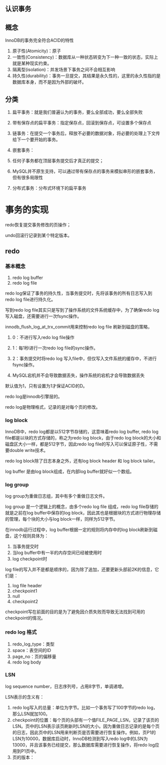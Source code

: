 ## 认识事务

## 概念

InnoDB的事务完全符合ACID的特性

1. 原子性(Atomicity)：原子
2. 一致性(Consistency)：数据库从一种状态转变为下一种一致的状态，实际上就是某种现实约束。
3. 隔离型(isolation)：并发场景下事务之间不会相互影响
4. 持久性(durability)：事务一旦提交，其结果是永久性的，这里的永久性指的是数据库本身，而不是因为外部的破坏。

## 分类

1. 扁平事务：就是我们普遍认为的事务，要么全部成功，要么全部失败
2. 带有保存点的扁平事务：指定保存点，回滚到保存点，可设置多个保存点
3. 链事务：在提交一个事务后，释放不必要的数据对象，将必要的处理上下文传给下一个要开始的事务。
4. 嵌套事务：

1. 任何子事务都在顶层事务提交后才真正的提交；
2. MySQL并不原生支持，可以通过带有保存点的事务来模拟串形的嵌套事务，但有很多局限性

1. 分布式事务：分布式环境下的扁平事务

# 事务的实现
redo恢复提交事务修改的页操作；

undo回滚行记录到某个特定版本。

## redo
### 基本概念

1. redo log buffer
2. redo log file

redo log保证了事务的持久性，当事务提交时，先将该事务的所有日志写入到redo log file进行持久化。

写到redo log file其实只是写到了操作系统的文件系统缓存中，为了确保redo log写入磁盘，还需要进行一次fsync操作。

innodb_flush_log_at_trx_commit用来控制redo log file 刷新到磁盘的策略，

1. 0：不进行写入redo log file操作
2. 1：每1秒进行一次redo log file的sync操作。
3. 2：事务提交时将redo log 写入file中，但仅写入文件系统的缓存中，不进行fsync操作。

1. MySQL宕机并不会导致数据丢失，操作系统的宕机才会导致数据丢失



默认值为1，只有设置为1才保证ACID的D。



redo log是Innodb引擎层的。

redo log是物理格式，记录的是对每个页的修改。



### log block

InnoDB中，redo log都是以512字节存储的，这意味着redo log buffer, redo log file都是以块的方式存储的，称之为redo log block，由于redo log block的大小和磁盘区大小一样，都是512字节，因此redo log file的写入可以保证原子性，不需要double write技术。

redo log block除了日志本身之外，还有log block header 和 log block tailer。

log buffer 是由log block组成，在内部log buffer就好似一个数组。



### log group

log group为重做日志组，其中有多个重做日志文件。

log group 是一个逻辑上的概念，由多个redo log file 组成，redo log file存储的就是之前在log buffer中保存的log block，因此其也是根据块的方式进行物理存储的管理，每个块的大小与log block一样，同样为512字节。

在innodb运行过程中，log buffer根据一定的规则将内存中的log block刷新到磁盘，这个规则具体为：

1. 当事务提交时
2. 当log buffer中有一半的内存空间已经被使用时
3. log checkpoint时

log file的写入并不是都是顺序的，因为除了追加，还要更新头部前2K的信息，它们是：

1. log file header
2. checkpoint1
3. null
4. checkpoint2

checkpoint写在前面的目的是为了避免因介质失败而导致无法找到可用的checkpoint的情况。

### redo log 格式

1. redo_log_type：类型
2. space：表空间的ID
3. page_no：页的偏移量
4. redo log body

### LSN

log sequence number，日志序列号，占用8字节，单调递增。

LSN表示的含义有：

1. redo log写入的总量：单位为字节。比如一个事务写了100字节的redo log，那么LSN就加100。
2. checkpoint的位置：每个页的头部有一个值FILE_PAGE_LSN，记录了该页的LSN。页中的LSN表示该页刷新时LSN的大小。因为重做日志记录的是每个页的日志，因此页中的LSN用来判断页是否需要进行恢复操作。例如，页P1的LSN为10000，数据库启动时，InnoDB检测到写入redo log中的LSN为13000，并且该事务已经提交，那么数据库需要进行恢复操作，将redo log应用到P1页中。
3. 页的版本：
